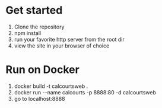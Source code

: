 [logo]: https://github.com/CaliforniaCourts/logos-artwork/blob/master/logo-transparent-background.png

Get started
=====================================
1) Clone the repository
2) npm install
3) run your favorite http server from the root dir
4) view the site in your browser of choice


Run on Docker
=====================================
1) docker build -t calcourtsweb .
2) docker run --name calcourts -p 8888:80 -d calcourtsweb
3) go to localhost:8888 


